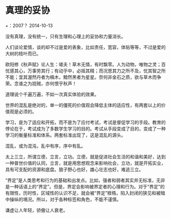 # 真理的妥协

+：2007？
2014-10-13

没有真理，没有统一，只有生理和心理上的妥协和力量消长。

人们谈论爱情，谈的却不过是爱的表象，比如责任，宽容，体贴等等，不过是爱的大树的枝叶而已。

欧阳修《秋声赋》论人生：嗟夫！草木无情，有时飘零。人为动物，唯物之灵；百忧感其心，万事劳其行；有动乎中，必摇其精；而况思其力之所不及，忧其智之所不能；宜其渥然丹者为槁木，黯然黑者为星星。奈何非金石之质，欲与草木而争荣。念谁之为戕贼，亦何恨乎秋声！

道理说个千遍万遍，不如一次真实体验的效果。
 

世界的混乱是绝对的，单一的僵死的价值观会降低主体的适应性，有两套以上的价值观是必须的。

  

学习，是为了适应和开拓，而不是为了应付考试，考试是督促学习的手段。教育的悖论在于，考试成为了多数学生学习的目的。考试从手段变成了目的，变成了一种学习的衡量标准和体系。两套标准出现了，这是混乱的源头。

  

混乱，或为混沌，乱中有序，序中有乱。

  

太上三立，所谓立德，立言，立功。立德，就是促进社会生活的和谐和美好，达到一种普世价值的认同，立言，就是用思想观念来影响社会，立功，就是开拓实业，具有可支配的资源和底盘。狼子野心也好，雄心壮志也好，难逃三立。

  

“界定”是人类思考和行为的基础和出发点。比如，强者和弱者其实并无标准，无非是一种话语上的“界定”。但是，界定会影响被界定者的心理和行为。对于“界定”的有限性，历时性，区域性的认识不足，就会被“界定”桎梏，陷入封闭的狭见和被暗中操纵的境况。所以，对于各种标签和角色，不能不谨慎。

  

谦虚让人年轻，骄傲让人衰老。